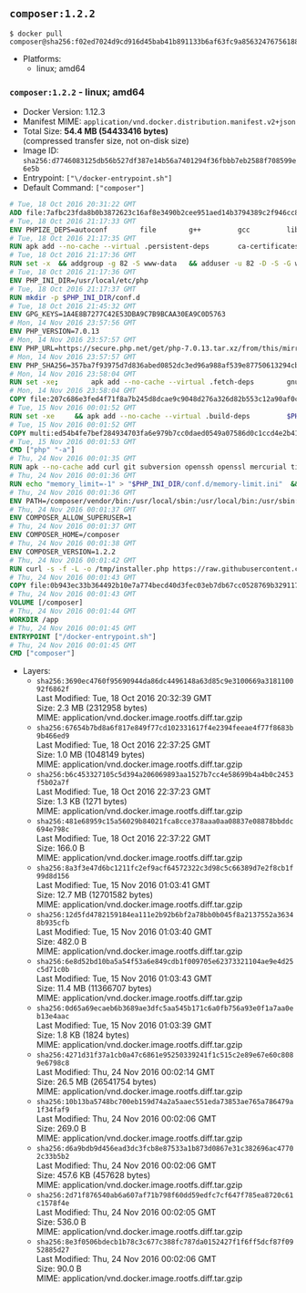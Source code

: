 ## `composer:1.2.2`

```console
$ docker pull composer@sha256:f02ed7024d9cd916d45bab41b891133b6af63fc9a8563247675618840145e77b
```

-	Platforms:
	-	linux; amd64

### `composer:1.2.2` - linux; amd64

-	Docker Version: 1.12.3
-	Manifest MIME: `application/vnd.docker.distribution.manifest.v2+json`
-	Total Size: **54.4 MB (54433416 bytes)**  
	(compressed transfer size, not on-disk size)
-	Image ID: `sha256:d7746083125db56b527df387e14b56a7401294f36fbbb7eb2588f708599e6e5b`
-	Entrypoint: `["\/docker-entrypoint.sh"]`
-	Default Command: `["composer"]`

```dockerfile
# Tue, 18 Oct 2016 20:31:22 GMT
ADD file:7afbc23fda8b0b3872623c16af8e3490b2cee951aed14b3794389c2f946cc8c7 in / 
# Tue, 18 Oct 2016 21:17:33 GMT
ENV PHPIZE_DEPS=autoconf 		file 		g++ 		gcc 		libc-dev 		make 		pkgconf 		re2c
# Tue, 18 Oct 2016 21:17:35 GMT
RUN apk add --no-cache --virtual .persistent-deps 		ca-certificates 		curl 		tar 		xz
# Tue, 18 Oct 2016 21:17:36 GMT
RUN set -x 	&& addgroup -g 82 -S www-data 	&& adduser -u 82 -D -S -G www-data www-data
# Tue, 18 Oct 2016 21:17:36 GMT
ENV PHP_INI_DIR=/usr/local/etc/php
# Tue, 18 Oct 2016 21:17:37 GMT
RUN mkdir -p $PHP_INI_DIR/conf.d
# Tue, 18 Oct 2016 21:45:32 GMT
ENV GPG_KEYS=1A4E8B7277C42E53DBA9C7B9BCAA30EA9C0D5763
# Mon, 14 Nov 2016 23:57:56 GMT
ENV PHP_VERSION=7.0.13
# Mon, 14 Nov 2016 23:57:57 GMT
ENV PHP_URL=https://secure.php.net/get/php-7.0.13.tar.xz/from/this/mirror PHP_ASC_URL=https://secure.php.net/get/php-7.0.13.tar.xz.asc/from/this/mirror
# Mon, 14 Nov 2016 23:57:57 GMT
ENV PHP_SHA256=357ba7f93975d7d836abed0852dc3ed96a988af539e87750613294cbee82f1bf PHP_MD5=eb117bf1d1efc99c522f132b265a3402
# Mon, 14 Nov 2016 23:58:04 GMT
RUN set -xe; 		apk add --no-cache --virtual .fetch-deps 		gnupg 		openssl 	; 		mkdir -p /usr/src; 	cd /usr/src; 		wget -O php.tar.xz "$PHP_URL"; 		if [ -n "$PHP_SHA256" ]; then 		echo "$PHP_SHA256 *php.tar.xz" | sha256sum -c -; 	fi; 	if [ -n "$PHP_MD5" ]; then 		echo "$PHP_MD5 *php.tar.xz" | md5sum -c -; 	fi; 		if [ -n "$PHP_ASC_URL" ]; then 		wget -O php.tar.xz.asc "$PHP_ASC_URL"; 		export GNUPGHOME="$(mktemp -d)"; 		for key in $GPG_KEYS; do 			gpg --keyserver ha.pool.sks-keyservers.net --recv-keys "$key"; 		done; 		gpg --batch --verify php.tar.xz.asc php.tar.xz; 		rm -r "$GNUPGHOME"; 	fi; 		apk del .fetch-deps
# Mon, 14 Nov 2016 23:58:04 GMT
COPY file:207c686e3fed4f71f8a7b245d8dcae9c9048d276a326d82b553c12a90af0c0ca in /usr/local/bin/ 
# Tue, 15 Nov 2016 00:01:52 GMT
RUN set -xe 	&& apk add --no-cache --virtual .build-deps 		$PHPIZE_DEPS 		curl-dev 		libedit-dev 		libxml2-dev 		openssl-dev 		sqlite-dev 		&& docker-php-source extract 	&& cd /usr/src/php 	&& ./configure 		--with-config-file-path="$PHP_INI_DIR" 		--with-config-file-scan-dir="$PHP_INI_DIR/conf.d" 				--disable-cgi 				--enable-ftp 		--enable-mbstring 		--enable-mysqlnd 				--with-curl 		--with-libedit 		--with-openssl 		--with-zlib 				$PHP_EXTRA_CONFIGURE_ARGS 	&& make -j "$(getconf _NPROCESSORS_ONLN)" 	&& make install 	&& { find /usr/local/bin /usr/local/sbin -type f -perm +0111 -exec strip --strip-all '{}' + || true; } 	&& make clean 	&& docker-php-source delete 		&& runDeps="$( 		scanelf --needed --nobanner --recursive /usr/local 			| awk '{ gsub(/,/, "\nso:", $2); print "so:" $2 }' 			| sort -u 			| xargs -r apk info --installed 			| sort -u 	)" 	&& apk add --no-cache --virtual .php-rundeps $runDeps 		&& apk del .build-deps
# Tue, 15 Nov 2016 00:01:52 GMT
COPY multi:ed54b4fe7bef284934703fa6e979b7cc0daed0549a07586d0c1ccd4e2b41884a in /usr/local/bin/ 
# Tue, 15 Nov 2016 00:01:53 GMT
CMD ["php" "-a"]
# Thu, 24 Nov 2016 00:01:35 GMT
RUN apk --no-cache add curl git subversion openssh openssl mercurial tini bash
# Thu, 24 Nov 2016 00:01:36 GMT
RUN echo "memory_limit=-1" > "$PHP_INI_DIR/conf.d/memory-limit.ini"  && echo "date.timezone=${PHP_TIMEZONE:-UTC}" > "$PHP_INI_DIR/conf.d/date_timezone.ini"
# Thu, 24 Nov 2016 00:01:36 GMT
ENV PATH=/composer/vendor/bin:/usr/local/sbin:/usr/local/bin:/usr/sbin:/usr/bin:/sbin:/bin
# Thu, 24 Nov 2016 00:01:37 GMT
ENV COMPOSER_ALLOW_SUPERUSER=1
# Thu, 24 Nov 2016 00:01:37 GMT
ENV COMPOSER_HOME=/composer
# Thu, 24 Nov 2016 00:01:38 GMT
ENV COMPOSER_VERSION=1.2.2
# Thu, 24 Nov 2016 00:01:42 GMT
RUN curl -s -f -L -o /tmp/installer.php https://raw.githubusercontent.com/composer/getcomposer.org/9184c4b85ed6ada94a298cf54e55cc252c970c28/web/installer  && php -r "     \$signature = 'aa96f26c2b67226a324c27919f1eb05f21c248b987e6195cad9690d5c1ff713d53020a02ac8c217dbf90a7eacc9d141d';     \$hash = hash('SHA384', file_get_contents('/tmp/installer.php'));     if (!hash_equals(\$signature, \$hash)) {         unlink('/tmp/installer.php');         echo 'Integrity check failed, installer is either corrupt or worse.' . PHP_EOL;         exit(1);     }"  && php /tmp/installer.php --no-ansi --install-dir=/usr/bin --filename=composer --version=${COMPOSER_VERSION}  && rm /tmp/installer.php  && composer --ansi --version --no-interaction
# Thu, 24 Nov 2016 00:01:43 GMT
COPY file:0b943ec33b364492b10e7a774becd40d3fec03eb7db67cc0528769b329117e32 in /docker-entrypoint.sh 
# Thu, 24 Nov 2016 00:01:43 GMT
VOLUME [/composer]
# Thu, 24 Nov 2016 00:01:44 GMT
WORKDIR /app
# Thu, 24 Nov 2016 00:01:45 GMT
ENTRYPOINT ["/docker-entrypoint.sh"]
# Thu, 24 Nov 2016 00:01:45 GMT
CMD ["composer"]
```

-	Layers:
	-	`sha256:3690ec4760f95690944da86dc4496148a63d85c9e3100669a318110092f6862f`  
		Last Modified: Tue, 18 Oct 2016 20:32:39 GMT  
		Size: 2.3 MB (2312958 bytes)  
		MIME: application/vnd.docker.image.rootfs.diff.tar.gzip
	-	`sha256:67654b7bd8a6f817e849f77cd102331617f4e2394feeae4f77f8683b9b466ed9`  
		Last Modified: Tue, 18 Oct 2016 22:37:25 GMT  
		Size: 1.0 MB (1048149 bytes)  
		MIME: application/vnd.docker.image.rootfs.diff.tar.gzip
	-	`sha256:b6c453327105c5d394a206069893aa1527b7cc4e58699b4a4b0c2453f5b02a7f`  
		Last Modified: Tue, 18 Oct 2016 22:37:23 GMT  
		Size: 1.3 KB (1271 bytes)  
		MIME: application/vnd.docker.image.rootfs.diff.tar.gzip
	-	`sha256:481e68959c15a56029b84021fca8cce378aaa0aa08837e08878bbddc694e798c`  
		Last Modified: Tue, 18 Oct 2016 22:37:22 GMT  
		Size: 166.0 B  
		MIME: application/vnd.docker.image.rootfs.diff.tar.gzip
	-	`sha256:8a3f3e47d6bc1211fc2ef9acf64572322c3d98c5c66389d7e2f8cb1f99d8d156`  
		Last Modified: Tue, 15 Nov 2016 01:03:41 GMT  
		Size: 12.7 MB (12701582 bytes)  
		MIME: application/vnd.docker.image.rootfs.diff.tar.gzip
	-	`sha256:12d5fd4782159184ea111e2b92b6bf2a78bb0b045f8a2137552a36348b935cfb`  
		Last Modified: Tue, 15 Nov 2016 01:03:40 GMT  
		Size: 482.0 B  
		MIME: application/vnd.docker.image.rootfs.diff.tar.gzip
	-	`sha256:6e8d52bd10ba5a54f53a6e849cdb1f009705e62373321104ae9e4d25c5d71c0b`  
		Last Modified: Tue, 15 Nov 2016 01:03:43 GMT  
		Size: 11.4 MB (11366707 bytes)  
		MIME: application/vnd.docker.image.rootfs.diff.tar.gzip
	-	`sha256:0d65a69ecaeb6b3689ae3dfc5aa545b171c6a0fb756a93e0f1a7aa0eb13e4aac`  
		Last Modified: Tue, 15 Nov 2016 01:03:39 GMT  
		Size: 1.8 KB (1824 bytes)  
		MIME: application/vnd.docker.image.rootfs.diff.tar.gzip
	-	`sha256:4271d31f37a1cb0a47c6861e95250339241f1c515c2e89e67e60c8089e6798c8`  
		Last Modified: Thu, 24 Nov 2016 00:02:14 GMT  
		Size: 26.5 MB (26541754 bytes)  
		MIME: application/vnd.docker.image.rootfs.diff.tar.gzip
	-	`sha256:10b13ba5748bc700eb159d74a2a5aaec551eda73853ae765a786479a1f34faf9`  
		Last Modified: Thu, 24 Nov 2016 00:02:06 GMT  
		Size: 269.0 B  
		MIME: application/vnd.docker.image.rootfs.diff.tar.gzip
	-	`sha256:d6a9bdb9d456ead3dc3fcb8e87533a1b873d0867e31c382696ac47702c33b5b2`  
		Last Modified: Thu, 24 Nov 2016 00:02:06 GMT  
		Size: 457.6 KB (457628 bytes)  
		MIME: application/vnd.docker.image.rootfs.diff.tar.gzip
	-	`sha256:2d71f876540ab6a607af71b798f60dd59edfc7cf647f785ea8720c61c1578f4e`  
		Last Modified: Thu, 24 Nov 2016 00:02:05 GMT  
		Size: 536.0 B  
		MIME: application/vnd.docker.image.rootfs.diff.tar.gzip
	-	`sha256:8e3f0506bdecb1b78c3c677c388fc787da0152427f1f6ff5dcf87f0952885d27`  
		Last Modified: Thu, 24 Nov 2016 00:02:06 GMT  
		Size: 90.0 B  
		MIME: application/vnd.docker.image.rootfs.diff.tar.gzip
